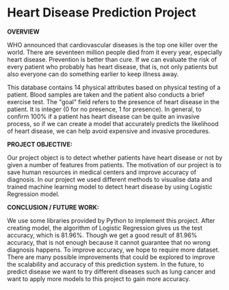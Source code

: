 # Heart Disease Prediction Project



**OVERVIEW**

WHO announced that cardiovascular diseases is the top one killer over the world. There are seventeen million people died from it every year, especially heart disease. Prevention is better than cure. If we can evaluate the risk of every patient who probably has heart disease, that is, not only patients but also everyone can do something earlier to keep illness away.

This database contains 14 physical attributes based on physical testing of a patient. Blood samples are taken and the patient also conducts a brief exercise test. The "goal" field refers to the presence of heart disease in the patient. It is integer (0 for no presence, 1 for presence). In general, to confirm 100% if a patient has heart disease can be quite an invasive process, so if we can create a model that accurately predicts the likelihood of heart disease, we can help avoid expensive and invasive procedures.

**PROJECT OBJECTIVE:**

Our project object is to detect whether patients have heart disease or not by given a number of features from patients. The motivation of our project is to save human resources in medical centers and improve accuracy of diagnosis. In our project we used different methods to visualise data and trained machine learning model to detect heart disease by using Logistic Regression model.

**CONCLUSION / FUTURE WORK:**

We use some libraries  provided by Python to implement this project. After creating model, the algorithm of Logistic Regression gives us the test accuracy, which is 81.96%. Though we get a good result of 81.96% accuracy, that is not enough because it cannot guarantee that no wrong diagnosis happens. To improve accuracy, we hope to require more dataset. There are many possible improvements that could be explored to improve the scalability and accuracy of this prediction system. In the future, to predict disease we want to try different diseases such as lung cancer and want to apply more models to this project to gain more accuracy.


